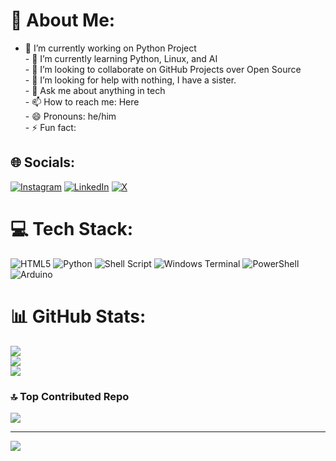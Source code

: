 # 💫 About Me:
- 🔭 I’m currently working on Python Project<br>- 🌱 I’m currently learning Python, Linux, and AI<br>- 👯 I’m looking to collaborate on GitHub Projects over Open Source<br>- 🤔 I’m looking for help with nothing, I have a sister.<br>- 💬 Ask me about anything in tech<br>- 📫 How to reach me: Here<br>- 😄 Pronouns: he/him<br>- ⚡ Fun fact: 


## 🌐 Socials:
[![Instagram](https://img.shields.io/badge/Instagram-%23E4405F.svg?logo=Instagram&logoColor=white)](https://instagram.com/adilwiser) [![LinkedIn](https://img.shields.io/badge/LinkedIn-%230077B5.svg?logo=linkedin&logoColor=white)](https://linkedin.com/in/adilwiser) [![X](https://img.shields.io/badge/X-black.svg?logo=X&logoColor=white)](https://x.com/adilwiser) 

# 💻 Tech Stack:
![HTML5](https://img.shields.io/badge/html5-%23E34F26.svg?style=for-the-badge&logo=html5&logoColor=white) ![Python](https://img.shields.io/badge/python-3670A0?style=for-the-badge&logo=python&logoColor=ffdd54) ![Shell Script](https://img.shields.io/badge/shell_script-%23121011.svg?style=for-the-badge&logo=gnu-bash&logoColor=white) ![Windows Terminal](https://img.shields.io/badge/Windows%20Terminal-%234D4D4D.svg?style=for-the-badge&logo=windows-terminal&logoColor=white) ![PowerShell](https://img.shields.io/badge/PowerShell-%235391FE.svg?style=for-the-badge&logo=powershell&logoColor=white) ![Arduino](https://img.shields.io/badge/-Arduino-00979D?style=for-the-badge&logo=Arduino&logoColor=white)
# 📊 GitHub Stats:
![](https://github-readme-stats.vercel.app/api?username=ADILWISER&theme=radical&hide_border=false&include_all_commits=false&count_private=false)<br/>
![](https://github-readme-streak-stats.herokuapp.com/?user=ADILWISER&theme=radical&hide_border=false)<br/>
![](https://github-readme-stats.vercel.app/api/top-langs/?username=ADILWISER&theme=radical&hide_border=false&include_all_commits=false&count_private=false&layout=compact)

### 🔝 Top Contributed Repo
![](https://github-contributor-stats.vercel.app/api?username=ADILWISER&limit=5&theme=dark&combine_all_yearly_contributions=true)

---
[![](https://visitcount.itsvg.in/api?id=ADILWISER&icon=0&color=0)](https://visitcount.itsvg.in)

<!-- Proudly created with GPRM ( https://gprm.itsvg.in ) -->
